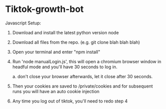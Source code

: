 # Tiktok-growth-bot

Javascript Setup: 
1. Download and install the latest python version node 
2. Download all files from the repo. (e.g. git clone blah blah blah)
3. Open your terminal and enter "npm install"
4. Run 'node manualLogin.js', this will open a chromium browser window in headful mode and you'll have 30 seconds to log in. 

      a. don't close your browser afterwards, let it close after 30 seconds.
5. Then your cookies are saved to /private/cookies and for subsequent runs you will have an auto cookie injection
6. Any time you log out of tiktok, you'll need to redo step 4


